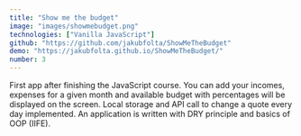 ```yaml
---
title: "Show me the budget"
image: "images/showmebudget.png"
technologies: ["Vanilla JavaScript"]
github: "https://github.com/jakubfolta/ShowMeTheBudget"
demo: "https://jakubfolta.github.io/ShowMeTheBudget/"
number: 3
---
```

First app after finishing the JavaScript course. You can add your incomes, expenses for a given month and available budget with percentages will be displayed on the screen. Local storage and API call to change a quote every day implemented. An application is written with DRY principle and basics of OOP (IIFE).